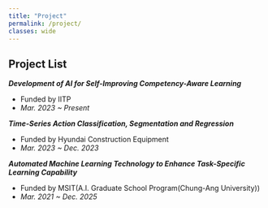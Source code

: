 ```yaml
---
title: "Project"
permalink: /project/
classes: wide  
---
```


## Project List
***Development of AI for Self-Improving Competency-Aware Learning<br>***
- Funded by IITP<br>
- *Mar. 2023 ~ Present<br>*

***Time-Series Action Classification, Segmentation and Regression<br>***
- Funded by Hyundai Construction Equipment<br>
- *Mar. 2023 ~ Dec. 2023<br>*

***Automated Machine Learning Technology to Enhance Task-Specific Learning Capability<br>***
- Funded by MSIT(A.I. Graduate School Program(Chung-Ang University))<br>
- *Mar. 2021 ~ Dec. 2025<br>*




